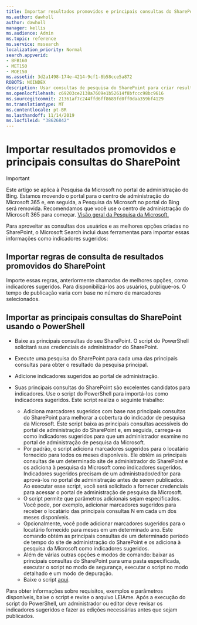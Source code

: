 ```yaml
---
title: Importar resultados promovidos e principais consultas do SharePoint
ms.author: dawholl
author: dawholl
manager: kellis
ms.audience: Admin
ms.topic: reference
ms.service: mssearch
localization_priority: Normal
search.appverid:
- BFB160
- MET150
- MOE150
ms.assetid: 3d2a1498-174e-4214-9cf1-8b58cce5a872
ROBOTS: NOINDEX
description: Usar consultas de pesquisa do SharePoint para criar resultados de trabalho para o Microsoft Search
ms.openlocfilehash: c69203ce2138a7609e1b52614f8bfccc98bc9616
ms.sourcegitcommit: 21361af7c244ffd6ff8689fd0ff0daa359bf4129
ms.translationtype: MT
ms.contentlocale: pt-BR
ms.lasthandoff: 11/14/2019
ms.locfileid: "38626842"
---
```

# <a name="import-sharepoint-promoted-results-and-top-queries"></a>Importar resultados promovidos e principais consultas do SharePoint

> [!IMPORTANT]
> Este artigo se aplica à Pesquisa da Microsoft no portal de administração do Bing. Estamos movendo o portal para o centro de administração do Microsoft 365 e, em seguida, a Pesquisa da Microsoft no portal do Bing será removida. Recomendamos que você use o centro de administração do Microsoft 365 para começar. [Visão geral da Pesquisa da Microsoft.](overview-microsoft-search.md)
    
Para aproveitar as consultas dos usuários e as melhores opções criadas no SharePoint, o Microsoft Search inclui duas ferramentas para importar essas informações como indicadores sugeridos: 
  
## <a name="import-sharepoint-promoted-result-query-rules"></a>Importar regras de consulta de resultados promovidos do SharePoint

Importe essas regras, anteriormente chamadas de melhores opções, como indicadores sugeridos. Para disponibilizá-los aos usuários, publique-os. O tempo de publicação varia com base no número de marcadores selecionados.
  
## <a name="import-top-sharepoint-queries-using-powershell"></a>Importar as principais consultas do SharePoint usando o PowerShell

- Baixe as principais consultas do seu SharePoint. O script do PowerShell solicitará suas credenciais de administrador do SharePoint.
    
- Execute uma pesquisa do SharePoint para cada uma das principais consultas para obter o resultado da pesquisa principal.
    
- Adicione indicadores sugeridos ao portal de administração.
    
- Suas principais consultas do SharePoint são excelentes candidatos para indicadores. Use o script do PowerShell para importá-los como indicadores sugeridos. Este script realiza o seguinte trabalho:
    - Adiciona marcadores sugeridos com base nas principais consultas do SharePoint para melhorar a cobertura do indicador de pesquisa da Microsoft. Este script baixa as principais consultas acessíveis do portal de administração do SharePoint e, em seguida, carrega-as como indicadores sugeridos para que um administrador examine no portal de administração de pesquisa da Microsoft.
    - Por padrão, o script adiciona marcadores sugeridos para o locatário fornecido para todos os meses disponíveis. Ele obtém as principais consultas de um determinado site de administrador do SharePoint e os adiciona à pesquisa da Microsoft como indicadores sugeridos. Indicadores sugeridos precisam de um administrador/editor para aprová-los no portal de administração antes de serem publicados. Ao executar esse script, você será solicitado a fornecer credenciais para acessar o portal de administração de pesquisa da Microsoft.
    - O script permite que parâmetros adicionais sejam especificados. Você pode, por exemplo, adicionar marcadores sugeridos para receber o locatário das principais consultas N em cada um dos meses disponíveis.
    - Opcionalmente, você pode adicionar marcadores sugeridos para o locatário fornecido para meses em um determinado ano. Este comando obtém as principais consultas de um determinado período de tempo do site de administração do SharePoint e os adiciona à pesquisa da Microsoft como indicadores sugeridos.
    - Além de várias outras opções e modos de comando: baixar as principais consultas do SharePoint para uma pasta especificada, executar o script no modo de segurança, executar o script no modo detalhado e um modo de depuração.
    - Baixe o script [aqui](https://www.bingforbusiness.com/distribution/SharepointTopQueryBookmarks.zip). 

Para obter informações sobre requisitos, exemplos e parâmetros disponíveis, baixe o script e revise o arquivo LEIAme. Após a execução do script do PowerShell, um administrador ou editor deve revisar os indicadores sugeridos e fazer as edições necessárias antes que sejam publicados.